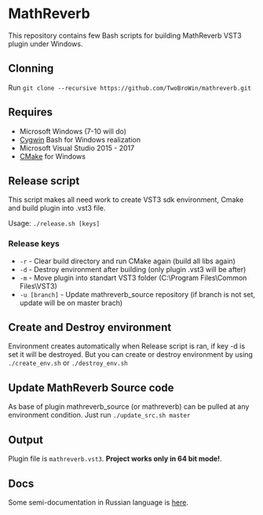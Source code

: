 # MathReverb
  This repository contains few Bash scripts for building MathReverb VST3 plugin under Windows.

## Clonning
  Run `git clone --recursive https://github.com/TwoBroWin/mathreverb.git`

## Requires
  * Microsoft Windows (7-10 will do)
  * [Cygwin](https://cygwin.com/) Bash for Windows realization
  * Microsoft Visual Studio 2015 - 2017
  * [CMake](https://cmake.org/) for Windows

## Release script
  This script makes all need work to create VST3 sdk environment, Cmake and build plugin into .vst3 file.

  Usage: `./release.sh [keys]`

### Release keys
  * `-r` - Clear build directory and run CMake again (build all libs again)
  * `-d` - Destroy environment after building (only plugin .vst3 will be after)
  * `-m` - Move plugin into standart VST3 folder (C:\Program Files\Common Files\VST3)
  * `-u [branch]` - Update mathreverb_source repository (if branch is not set, update will be on master brach)

## Create and Destroy environment
  Environment creates automatically when Release script is ran, if key -d is set it will be destroyed.
  But you can create or destroy environment by using `./create_env.sh` or `./destroy_env.sh`

## Update MathReverb Source code
  As base of plugin mathreverb_source (or mathreverb) can be pulled at any environment condition.
  Just run `./update_src.sh master`

## Output
  Plugin file is `mathreverb.vst3`. **Project works only in 64 bit mode!**.

## Docs
  Some semi-documentation in Russian language is [here](https://github.com/TwoBroWin/cookbook/tree/master/VST3).

